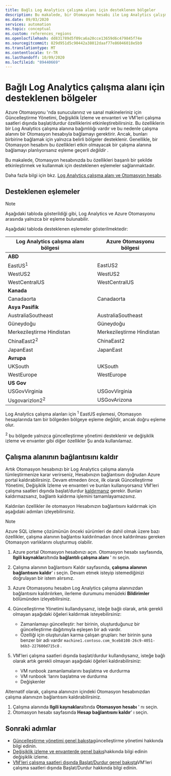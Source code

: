 ```yaml
---
title: Bağlı Log Analytics çalışma alanı için desteklenen bölgeler
description: Bu makalede, bir Otomasyon hesabı ile Log Analytics çalışma alanı arasındaki desteklenen bölge eşlemeleri, Azure Otomasyonu 'nun belirli özellikleriyle ilişkili olarak açıklanmaktadır.
ms.date: 09/03/2020
services: automation
ms.topic: conceptual
ms.custom: references_regions
ms.openlocfilehash: dd831789d5f09ca6a20cce13659d6c479845f74e
ms.sourcegitcommit: 829d951d5c90442a38012daaf77e86046018e5b9
ms.translationtype: MT
ms.contentlocale: tr-TR
ms.lasthandoff: 10/09/2020
ms.locfileid: "89440669"
---
```

# <a name="supported-regions-for-linked-log-analytics-workspace"></a>Bağlı Log Analytics çalışma alanı için desteklenen bölgeler

Azure Otomasyonu 'nda sunucularınız ve sanal makineleriniz için Güncelleştirme Yönetimi, Değişiklik İzleme ve envanteri ve VM'leri çalışma saatleri dışında başlat/durdur özelliklerini etkinleştirebilirsiniz. Bu özelliklerin bir Log Analytics çalışma alanına bağımlılığı vardır ve bu nedenle çalışma alanını bir Otomasyon hesabıyla bağlamayı gerektirir. Ancak, bunları birbirine bağlamak için yalnızca belirli bölgeler desteklenir. Genellikle, bir Otomasyon hesabını bu özellikleri etkin olmayacak bir çalışma alanına bağlamayı planlıyorsanız eşleme geçerli *değildir* .

Bu makalede, Otomasyon hesabınızda bu özellikleri başarılı bir şekilde etkinleştirmek ve kullanmak için desteklenen eşlemeler sağlanmaktadır.

Daha fazla bilgi için bkz. [Log Analytics çalışma alanı ve Otomasyon hesabı](../../azure-monitor/insights/solutions.md#log-analytics-workspace-and-automation-account).

## <a name="supported-mappings"></a>Desteklenen eşlemeler

> [!NOTE]
> Aşağıdaki tabloda gösterildiği gibi, Log Analytics ve Azure Otomasyonu arasında yalnızca bir eşleme bulunabilir.

Aşağıdaki tabloda desteklenen eşlemeler gösterilmektedir:

|**Log Analytics çalışma alanı bölgesi**|**Azure Otomasyonu bölgesi**|
|---|---|
|**ABD**||
|EastUS<sup>1</sup>|EastUS2|
|WestUS2|WestUS2|
|WestCentralUS|WestCentralUS|
|**Kanada**||
|Canadaorta|Canadaorta|
|**Asya Pasifik**||
|AustraliaSoutheast|AustraliaSoutheast|
|Güneydoğu|Güneydoğu|
|Merkezileştirme Hindistan|Merkezileştirme Hindistan|
|ChinaEast2<sup>2</sup>|ChinaEast2|
|JapanEast|JapanEast|
|**Avrupa**||
|UKSouth|UKSouth|
|WestEurope|WestEurope|
|**US Gov**||
|USGovVirginia|USGovVirginia|
|Usgovarizlon2<sup>2</sup>|USGovArizona|

Log Analytics çalışma alanları için <sup>1</sup> EastUS eşlemesi, Otomasyon hesaplarında tam bir bölgeden bölgeye eşleme değildir, ancak doğru eşleme olur.

<sup>2</sup> bu bölgede yalnızca güncelleştirme yönetimi desteklenir ve değişiklik izleme ve envanter gibi diğer özellikler Şu anda kullanılamaz.

## <a name="unlink-a-workspace"></a>Çalışma alanının bağlantısını kaldır

Artık Otomasyon hesabınızı bir Log Analytics çalışma alanıyla tümleştirmenize karar verirseniz, Hesabınızın bağlantısını doğrudan Azure portal kaldırabilirsiniz. Devam etmeden önce, ilk olarak Güncelleştirme Yönetimi, Değişiklik İzleme ve envanteri ve bunları kullanıyorsanız VM'leri çalışma saatleri dışında başlat/durdur [kaldırmanız](move-account.md#remove-features) gerekir. Bunları kaldırmazsanız, bağlantı kaldırma işlemini tamamlayamazsınız.

Kaldırılan özellikler ile otomasyon Hesabınızın bağlantısını kaldırmak için aşağıdaki adımları izleyebilirsiniz.

> [!NOTE]
> Azure SQL izleme çözümünün önceki sürümleri de dahil olmak üzere bazı özellikler, çalışma alanının bağlantısı kaldırılmadan önce kaldırılması gereken Otomasyon varlıklarını oluşturmuş olabilir.

1. Azure portal Otomasyon hesabınızı açın. Otomasyon hesabı sayfasında, **Ilgili kaynaklar**altında **bağlantılı çalışma alanı** ' nı seçin.

2. Çalışma alanının bağlantısını Kaldır sayfasında, **çalışma alanının bağlantısını kaldır**' ı seçin. Devam etmek isteyip istemediğinizi doğrulayan bir istem alırsınız.

3. Azure Otomasyonu hesabın Log Analytics çalışma alanınızdan bağlantısını kaldırılırken, ilerleme durumunu menüdeki **Bildirimler** bölümünden izleyebilirsiniz.

4. Güncelleştirme Yönetimi kullandıysanız, isteğe bağlı olarak, artık gerekli olmayan aşağıdaki öğeleri kaldırmak isteyebilirsiniz:

    * Zamanlamayı güncelleştir: her birinin, oluşturduğunuz bir güncelleştirme dağıtımıyla eşleşen bir adı vardır.
    * Özelliği için oluşturulan karma çalışan grupları: her birinin şuna benzer bir adı vardır  `machine1.contoso.com_9ceb8108-26c9-4051-b6b3-227600d715c8` .

5. VM'leri çalışma saatleri dışında başlat/durdur kullandıysanız, isteğe bağlı olarak artık gerekli olmayan aşağıdaki öğeleri kaldırabilirsiniz:

    * VM runbook zamanlamalarını başlatma ve durdurma
    * VM runbook 'larını başlatma ve durdurma
    * Değişkenler

Alternatif olarak, çalışma alanınızın içindeki Otomasyon hesabınızdan çalışma alanınızın bağlantısını kaldırabilirsiniz.

1. Çalışma alanında **Ilgili kaynaklar**altında **Otomasyon hesabı** ' nı seçin.
2. Otomasyon hesabı sayfasında **Hesap bağlantısını kaldır**' ı seçin.

## <a name="next-steps"></a>Sonraki adımlar

* [Güncelleştirme yönetimi genel bakışta](../update-management/update-mgmt-overview.md)güncelleştirme yönetimi hakkında bilgi edinin.
* [Değişiklik izleme ve envanterde genel bakış](../change-tracking.md)hakkında bilgi edinin değişiklik izleme.
* [VM'leri çalışma saatleri dışında Başlat/Durdur genel bakışta](../automation-solution-vm-management.md)VM'leri çalışma saatleri dışında Başlat/Durdur hakkında bilgi edinin.
